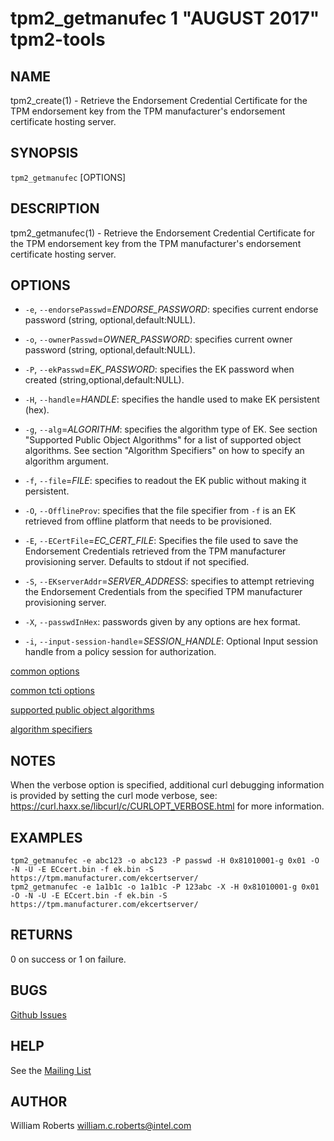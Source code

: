 tpm2_getmanufec 1 "AUGUST 2017" tpm2-tools
==================================================

NAME
----

tpm2_create(1) - Retrieve the Endorsement Credential Certificate for the TPM
endorsement key from the TPM manufacturer's endorsement certificate hosting
server.

SYNOPSIS
--------

`tpm2_getmanufec` [OPTIONS]

DESCRIPTION
-----------

tpm2_getmanufec(1) - Retrieve the Endorsement Credential Certificate for the TPM
endorsement key from the TPM manufacturer's endorsement certificate hosting
server.

OPTIONS
-------

  * `-e`, `--endorsePasswd`=_ENDORSE\_PASSWORD_:
    specifies current endorse password (string, optional,default:NULL).

  * `-o`, `--ownerPasswd`=_OWNER\_PASSWORD_:
    specifies current owner password (string, optional,default:NULL).

  * `-P`, `--ekPasswd`=_EK\_PASSWORD_:
    specifies the EK password when created (string,optional,default:NULL).

  * `-H`, `--handle`=_HANDLE_:
    specifies the handle used to make EK  persistent (hex).

  * `-g`, `--alg`=_ALGORITHM_:
    specifies the algorithm type of EK.
    See section "Supported Public Object Algorithms" for a list of supported
    object algorithms. See section "Algorithm Specifiers" on how to specify
    an algorithm argument.

  * `-f`, `--file`=_FILE_:
    specifies to readout the EK public without  making it persistent.

  * `-O`, `--OfflineProv`:
    specifies that the file specifier from `-f` is an EK retrieved from offline
    platform that needs to be provisioned.

  * `-E`, `--ECertFile`=_EC\_CERT\_FILE_:
    Specifies the file used to save the Endorsement Credentials retrieved from
    the TPM manufacturer provisioning server. Defaults to stdout if not
    specified.

  * `-S`, `--EKserverAddr`=_SERVER\_ADDRESS_:
    specifies to attempt retrieving the Endorsement Credentials from the
    specified   TPM manufacturer provisioning server.

  * `-X`, `--passwdInHex`:
    passwords given by any options are hex format.

  * `-i`, `--input-session-handle`=_SESSION\_HANDLE_:
    Optional Input session handle from a policy session for authorization.


[common options](common/options.md)

[common tcti options](common/tcti.md)

[supported public object algorithms](common/object-alg.md)

[algorithm specifiers](common/alg.md)

NOTES
-----

When the verbose option is specified, additional curl debugging information is
provided by setting the curl mode verbose, see:
<https://curl.haxx.se/libcurl/c/CURLOPT_VERBOSE.html> for more information.

EXAMPLES
--------
```
tpm2_getmanufec -e abc123 -o abc123 -P passwd -H 0x81010001-g 0x01 -O -N -U -E ECcert.bin -f ek.bin -S https://tpm.manufacturer.com/ekcertserver/ 
tpm2_getmanufec -e 1a1b1c -o 1a1b1c -P 123abc -X -H 0x81010001-g 0x01 -O -N -U -E ECcert.bin -f ek.bin -S https://tpm.manufacturer.com/ekcertserver/ 
```

RETURNS
-------
0 on success or 1 on failure.

BUGS
----
[Github Issues](https://github.com/01org/tpm2-tools/issues)

HELP
----
See the [Mailing List](https://lists.01.org/mailman/listinfo/tpm2)

AUTHOR
------
William Roberts <william.c.roberts@intel.com>
